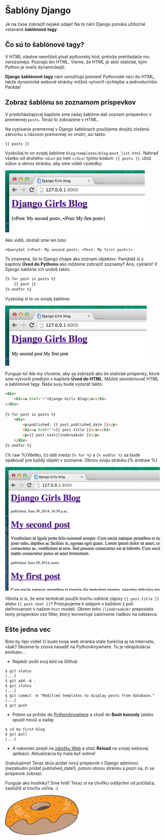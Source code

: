 # Šablóny Django

Je na čase zobraziť nejaké údaje! Na to nám Django ponúka užitočné vstavané **šablónové tagy**.

## Čo sú to šablónové tagy?

V HTML vlastne nemôžeš písať pythonský kód, pretože prehliadače mu nerozumejú. Poznajú len HTML. Vieme, že HTML je skôr statické, kým Python je oveľa dynamickejší.

**Django šablónové tagy** nám umožňujú previesť Pythonské veci do HTML, takže dynamické webové stránky môžeš vytvoriť rýchlejšie a jednoduchšie. Paráda!

## Zobraz šablónu so zoznamom príspevkov

V predchádzajúcej kapitole sme našej šablóne dali zoznam príspevkov v premennej `posts`. Teraz to zobrazíme v HTML.

Na vypísanie premennej v Django šablónach použijeme dvojitú zloženú zátvorku s názvom premennej vo vnútri, asi takto:

```html
{{ posts }}
```

Vyskúšaj to vo svojej šablóne `blog/templates/blog/post_list.html`. Nahraď všetko od druhého `<div>` po tretí `</div>` týmto kódom: `{{ posts }}`. Ulož súbor a obnov stránku, aby sme videli výsledky:

![Obrázok 13.1][1]

 [1]: images/step1.png

Ako vidíš, dostali sme len toto:

```
<QuerySet [<Post: My second post>, <Post: My first post>]>
```

To znamená, že to Django chápe ako zoznam objektov. Pamätáš si z kapitoly **Úvod do Pythonu** ako môžeme zobraziť zoznamy? Áno, cyklami! V Django šablóne ich urobíš takto:

```html
{% for post in posts %}
    {{ post }}
{% endfor %}
```

Vyskúšaj si to vo svojej šablóne.

![Obrázok 13.2][2]

 [2]: images/step2.png

Funguje to! Ale my chceme, aby sa zobrazili ako tie statické príspevky, ktoré sme vytvorili predtým v kapitole **Úvod do HTML**. Môžeš skombinovať HTML a šablónové tagy. Naše `body` bude vyzerať takto:

```html
<div>
    <h1><a href="/">Django Girls Blog</a></h1>
</div>

{% for post in posts %}
    <div>
        <p>published: {{ post.published_date }}</p>
        <h1><a href="">{{ post.title }}</a></h1>
        <p>{{ post.text|linebreaksbr }}</p>
    </div>
{% endfor %}
```

{% raw %}Všetko, čo dáš medzi `{% for %}` a `{% endfor %}` sa bude opakovať pre každý objekt v zozname. Obnov svoju stránku:{% endraw %}

![Obrázok 13.3][3]

 [3]: images/step3.png

Všimla si si, že sme tentokrát použili trochu odlišné zápisy `{{ post.title }}` alebo `{{ post.text }}`? Pristupujeme k údajom v každom z polí definovanom v našom `Post` modeli. Okrem toho `|linebreaksbr` preposiela texty príspevkov cez filter, ktorý konvertuje zalomenie riadkov na odstavce.

## Ešte jedna vec

Bolo by fajn vidieť či bude tvoja web stránka stále funkčná aj na Internete, však? Skúsme to znova nasadiť na PythonAnywhere. Tu je rekapitulácia postupu...

*   Najskôr pošli svoj kód na Github

```
$ git status
[...]
$ git add -A .
$ git status
[...]
$ git commit -m "Modified templates to display posts from database."
[...]
$ git push
```

*   Potom sa prihlás do [PythonAnywhere][4] a choď do **Bash konzoly** (alebo spusti novú) a zadaj:

 [4]: https://www.pythonanywhere.com/consoles/

```
$ cd my-first-blog
$ git pull
[...]
```

*   A nakoniec prejdi na [záložku Web][5] a stlač **Reload** na svojej webovej aplikácii. Aktualizácia by mala byť online!

 [5]: https://www.pythonanywhere.com/web_app_setup/

Gratulujeme! Teraz skús pridať nový príspevok v Django adminovi (nezabudni pridať published_date!), potom obnov stránku a pozri sa, či sa príspevok zobrazí.

Funguje ako hodinky? Sme hrdí! Teraz si na chvíľku oddýchni od počítača, zaslúžiš si trochu voľna. :)

![Obrázok 13.4][6]

 [6]: images/donut.png
